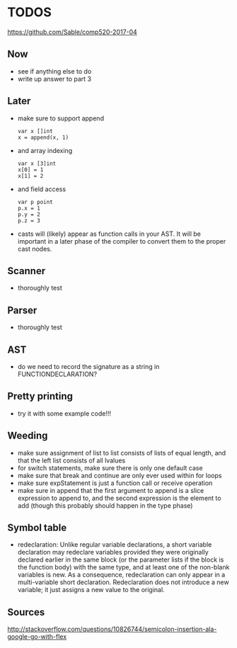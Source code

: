 # TODOS

https://github.com/Sable/comp520-2017-04

## Now
- see if anything else to do
- write up answer to part 3

## Later
- make sure to support append
    ```
    var x []int
    x = append(x, 1)
    ```
- and array indexing
    ```
    var x [3]int
    x[0] = 1
    x[1] = 2
    ```
- and field access
    ```
    var p point
    p.x = 1
    p.y = 2
    p.z = 3
    ```
- casts will (likely) appear as function calls in your AST. It will be important in a later
phase of the compiler to convert them to the proper cast nodes.

## Scanner
- thoroughly test

## Parser
- thoroughly test

## AST
- do we need to record the signature as a string in FUNCTIONDECLARATION?

## Pretty printing
- try it with some example code!!!

## Weeding
- make sure assignment of list to list consists of lists of equal length, and that the left list consists of all lvalues
- for switch statements, make sure there is only one default case
- make sure that break and continue are only ever used within for loops
- make sure expStatement is just a function call or receive operation
- make sure in append that the first argument to append is a slice expression to append to, and the second expression
is the element to add (though this probably should happen in the type phase)

## Symbol table
- redeclaration: Unlike regular variable declarations, a short variable declaration may redeclare variables provided they were originally declared earlier in the same block (or the parameter lists if the block is the function body) with the same type, and at least one of the non-blank variables is new. As a consequence, redeclaration can only appear in a multi-variable short declaration. Redeclaration does not introduce a new variable; it just assigns a new value to the original.

## Sources
http://stackoverflow.com/questions/10826744/semicolon-insertion-ala-google-go-with-flex
